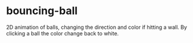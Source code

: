 # bouncing-ball
2D animation of balls, changing the direction and color if hitting a wall. By clicking a ball the color change back to white.
